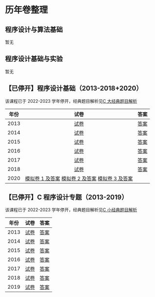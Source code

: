 # 历年卷整理

## 程序设计与算法基础

暂无

## 程序设计基础与实验

暂无

## 【已停开】程序设计基础（2013-2018+2020）

该课程已于 2022-2023 学年停开，经典题目解析见[C 大经典题目解析](fundamentals_of_programming/index.md)

| 年份 | 试卷 | 答案 |
| :---: | :---: | :---: |
| 2013 | [试卷](fundamentals_of_programming/fp13test.pdf) | [答案](fundamentals_of_programming/fp13answer.pdf) |
| 2014 | [试卷](fundamentals_of_programming/fp14test.pdf) | [答案](fundamentals_of_programming/fp14answer.pdf) |
| 2015 | [试卷](fundamentals_of_programming/fp15test.pdf) | [答案](fundamentals_of_programming/fp15answer.pdf) |
| 2016 | [试卷](fundamentals_of_programming/fp16test.pdf) | [答案](fundamentals_of_programming/fp16answer.pdf) |
| 2017 | [试卷](fundamentals_of_programming/fp17test.pdf) | [答案](fundamentals_of_programming/fp17answer.pdf) |
| 2018 | [试卷](fundamentals_of_programming/fp18test.pdf) | [答案](fundamentals_of_programming/fp18answer.pdf) |
| 2020 | [模拟卷 1 及答案](fundamentals_of_programming/fp20simulation1.pdf) [模拟卷 2 及答案](fundamentals_of_programming/fp20simulation2.pdf) [模拟卷 3 及答案](fundamentals_of_programming/fp20simulation3.pdf) |  |

## 【已停开】C 程序设计专题（2013-2019）

该课程已于 2022-2023 学年停开，经典题目解析见[C 小经典题目解析](lectures_on_c_programming/index.md)

| 年份 | 试卷 | 答案 |
| :---: | :---: | :---: |
| 2013 | [试卷](lectures_on_c_programming/lcp13test.pdf) | [答案](lectures_on_c_programming/lcp13answer.pdf) |
| 2014 | [试卷](lectures_on_c_programming/lcp14test.pdf) | [答案](lectures_on_c_programming/lcp14answer.pdf) |
| 2015 | [试卷](lectures_on_c_programming/lcp15test.pdf) | [答案](lectures_on_c_programming/lcp15answer.pdf) |
| 2016 | [试卷](lectures_on_c_programming/lcp16test.pdf) | [答案](lectures_on_c_programming/lcp16answer.pdf) |
| 2017 | [试卷](lectures_on_c_programming/lcp17test.pdf) | [答案](lectures_on_c_programming/lcp17answer.pdf) |
| 2018 | [试卷](lectures_on_c_programming/lcp18test.pdf) | [答案](lectures_on_c_programming/lcp18answer.pdf) |
| 2019 | [试卷](lectures_on_c_programming/lcp19test.pdf) | [答案](lectures_on_c_programming/lcp19answer.pdf) |

